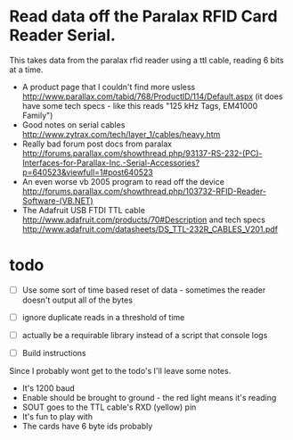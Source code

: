 # Read data off the Paralax RFID Card Reader Serial.

This takes data from the paralax rfid reader using a ttl cable, reading 6 bits at a time.



 - A product page that I couldn't find more usless http://www.parallax.com/tabid/768/ProductID/114/Default.aspx (it does have some tech specs - like this reads "125 kHz Tags, EM41000 Family")
 - Good notes on serial cables http://www.zytrax.com/tech/layer_1/cables/heavy.htm
 - Really bad forum post docs from paralax http://forums.parallax.com/showthread.php/93137-RS-232-(PC)-Interfaces-for-Parallax-Inc.-Serial-Accessories?p=640523&viewfull=1#post640523
 - An even worse vb 2005 program to read off the device http://forums.parallax.com/showthread.php/103732-RFID-Reader-Software-(VB.NET)
 - The Adafruit USB FTDI TTL cable http://www.adafruit.com/products/70#Description and tech specs http://www.adafruit.com/datasheets/DS_TTL-232R_CABLES_V201.pdf

# todo
 - [ ] Use some sort of time based reset of data - sometimes the reader doesn't output all of the bytes
 - [ ] ignore duplicate reads in a threshold of time
 - [ ] actually be a requirable library instead of a script that console logs
 - [ ] Build instructions


Since I probably wont get to the todo's I'll leave some notes.
 - It's 1200 baud
 - Enable should be brought to ground - the red light means it's reading
 - SOUT goes to the TTL cable's RXD (yellow) pin
 - It's fun to play with
 - The cards have 6 byte ids probably
